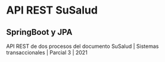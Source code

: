 # API REST SuSalud
## SpringBoot y JPA
API REST de dos procesos del documento SuSalud | Sistemas transaccionales | Parcial 3 | 2021
